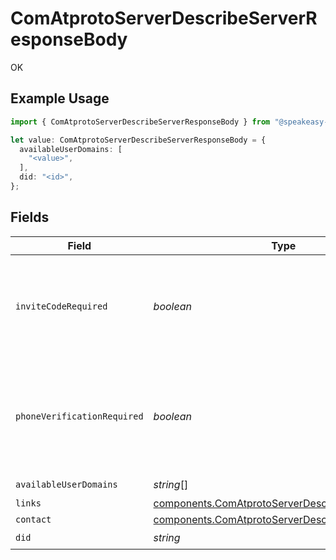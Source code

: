 # ComAtprotoServerDescribeServerResponseBody

OK

## Example Usage

```typescript
import { ComAtprotoServerDescribeServerResponseBody } from "@speakeasy-api/bluesky/models/operations";

let value: ComAtprotoServerDescribeServerResponseBody = {
  availableUserDomains: [
    "<value>",
  ],
  did: "<id>",
};
```

## Fields

| Field                                                                                                                | Type                                                                                                                 | Required                                                                                                             | Description                                                                                                          |
| -------------------------------------------------------------------------------------------------------------------- | -------------------------------------------------------------------------------------------------------------------- | -------------------------------------------------------------------------------------------------------------------- | -------------------------------------------------------------------------------------------------------------------- |
| `inviteCodeRequired`                                                                                                 | *boolean*                                                                                                            | :heavy_minus_sign:                                                                                                   | If true, an invite code must be supplied to create an account on this instance.                                      |
| `phoneVerificationRequired`                                                                                          | *boolean*                                                                                                            | :heavy_minus_sign:                                                                                                   | If true, a phone verification token must be supplied to create an account on this instance.                          |
| `availableUserDomains`                                                                                               | *string*[]                                                                                                           | :heavy_check_mark:                                                                                                   | N/A                                                                                                                  |
| `links`                                                                                                              | [components.ComAtprotoServerDescribeServerLinks](../../models/components/comatprotoserverdescribeserverlinks.md)     | :heavy_minus_sign:                                                                                                   | N/A                                                                                                                  |
| `contact`                                                                                                            | [components.ComAtprotoServerDescribeServerContact](../../models/components/comatprotoserverdescribeservercontact.md) | :heavy_minus_sign:                                                                                                   | N/A                                                                                                                  |
| `did`                                                                                                                | *string*                                                                                                             | :heavy_check_mark:                                                                                                   | N/A                                                                                                                  |